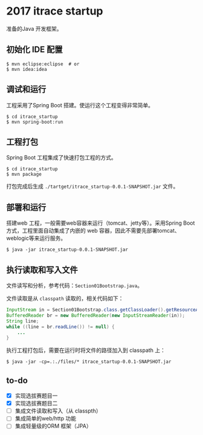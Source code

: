 # 2017 itrace startup

准备的Java 开发框架。

## 初始化 IDE 配置
``` shell
$ mvn eclipse:eclipse  # or
$ mvn idea:idea
```

## 调试和运行
工程采用了Spring Boot 搭建。使运行这个工程变得非常简单。
``` shell
$ cd itrace_startup
$ mvn spring-boot:run
```

## 工程打包
Spring Boot 工程集成了快速打包工程的方式。
``` shell
$ cd itrace_startup
$ mvn package
```
打包完成后生成 `./tartget/itrace_startup-0.0.1-SNAPSHOT.jar` 文件。

## 部署和运行
搭建web 工程，一般需要web容器来运行（tomcat、jetty等）。采用Spring Boot 方式，工程里面自动集成了内嵌的 web 容器，因此不需要先部署tomcat、weblogic等来运行服务。
``` shell
$ java -jar itrace_startup-0.0.1-SNAPSHOT.jar
```

## 执行读取和写入文件
文件读写和分析，参考代码：`Section01Bootstrap.java`。

文件读取是从 `classpath` 读取的，相关代码如下：
``` java
InputStream in = Section01Bootstrap.class.getClassLoader().getResourceAsStream("service.txt");
BufferedReader br = new BufferedReader(new InputStreamReader(in));
String line;
while ((line = br.readLine()) != null) {
    ...
}
```

执行工程打包后，需要在运行时将文件的路径加入到 classpath 上：
``` shell
$ java -jar -cp=.:./files/* itrace_startup-0.0.1-SNAPSHOT.jar
```

## to-do
- [X] 实现选拔赛题目一
- [X] 实现选拔赛题目二
- [ ] 集成文件读取和写入（从 classpth）
- [ ] 集成简单的web/http 功能
- [ ] 集成轻量级的ORM 框架（JPA）
